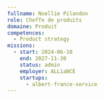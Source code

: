 ```yaml
---
fullname: Noellie Pilandon
role: Cheffe de produits
domaine: Produit
competences:
  - Product strategy
missions:
  - start: 2024-06-10
    end: 2027-11-30
    status: admin
    employer: ALLiaNCE
    startups:
      - albert-france-service
---
```

